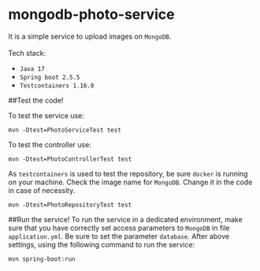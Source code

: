 # mongodb-photo-service
It is a simple service to upload 
images on ```MongoDB```. 
<br>
<br>
Tech stack:
* ```Java 17``` <br>
* ```Spring boot 2.5.5``` <br>
* ```Testcontainers 1.16.0``` <br>

##Test the code!

To test the service use: <br>
```
mvn -Dtest=PhotoServiceTest test
```

To test the controller use: <br>
```
mvn -Dtest=PhotoControllerTest test
```
As ```testcontainers``` is used to test the 
repository, be sure ```docker``` is running on 
your machine. Check the image name for ```MongoDB```. 
Change it in the code in case of necessity.
<br>
```
mvn -Dtest=PhotoRepositoryTest test
```

##Run the service!
To run the service in a dedicated environment, 
make sure that you have correctly set access 
parameters to ```MongoDB``` in file ```application.yml```. 
Be sure to set the parameter ```database```.
After above settings, using the following command to run the service:
<br>
```
mvn spring-boot:run
```
